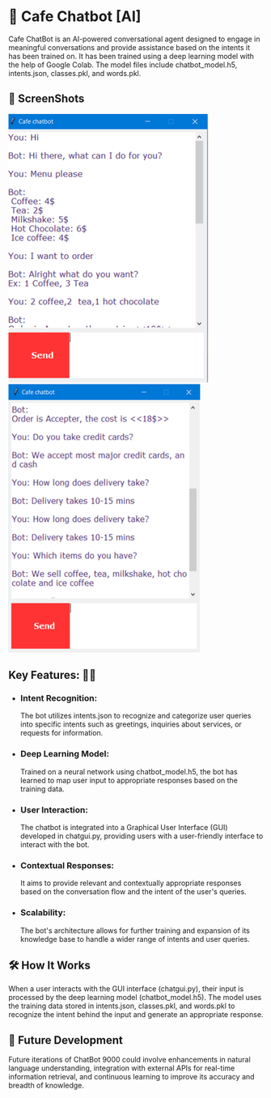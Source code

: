 # 🚀 Cafe Chatbot [AI]

Cafe ChatBot is an AI-powered conversational agent designed to engage in meaningful conversations and provide assistance based on the intents it has been trained on. It has been trained using a deep learning model with the help of Google Colab. The model files include chatbot_model.h5, intents.json, classes.pkl, and words.pkl.

## 🚀 ScreenShots

![screen-1](screenshots/1.png?raw=true)
![screen-2](screenshots/2.png?raw=true)

## Key Features: 👨‍💻

- ### Intent Recognition:

  The bot utilizes intents.json to recognize and categorize user queries into specific intents such as greetings, inquiries about services, or requests for information.

- ### Deep Learning Model:

  Trained on a neural network using chatbot_model.h5, the bot has learned to map user input to appropriate responses based on the training data.

- ### User Interaction:

  The chatbot is integrated into a Graphical User Interface (GUI) developed in chatgui.py, providing users with a user-friendly interface to interact with the bot.

- ### Contextual Responses:

  It aims to provide relevant and contextually appropriate responses based on the conversation flow and the intent of the user's queries.

- ### Scalability:
  The bot's architecture allows for further training and expansion of its knowledge base to handle a wider range of intents and user queries.

## 🛠 How It Works

When a user interacts with the GUI interface (chatgui.py), their input is processed by the deep learning model (chatbot_model.h5). The model uses the training data stored in intents.json, classes.pkl, and words.pkl to recognize the intent behind the input and generate an appropriate response.

## 🚀 Future Development

Future iterations of ChatBot 9000 could involve enhancements in natural language understanding, integration with external APIs for real-time information retrieval, and continuous learning to improve its accuracy and breadth of knowledge.
